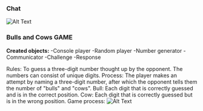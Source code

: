 ### Chat
![Alt Text](https://github.com/IR-gitt/JavaLearning/tree/master/GameBullsAndCows/ChatProc.gif)

### Bulls and Cows GAME 
**Created objects:**
-Console player
-Random player
-Number generator
-Communicator
-Challenge
-Response

Rules: To guess a three-digit number thought up by the opponent. The numbers can consist of unique digits.
Process: The player makes an attempt by naming a three-digit number, after which the opponent tells them the number of "bulls" and "cows".
Bull: Each digit that is correctly guessed and is in the correct position.
Cow: Each digit that is correctly guessed but is in the wrong position.
Game proсess:
![Alt Text](https://github.com/IR-gitt/JavaLearning/tree/master/GameBullsAndCows/BullAndCowGP.gif)

